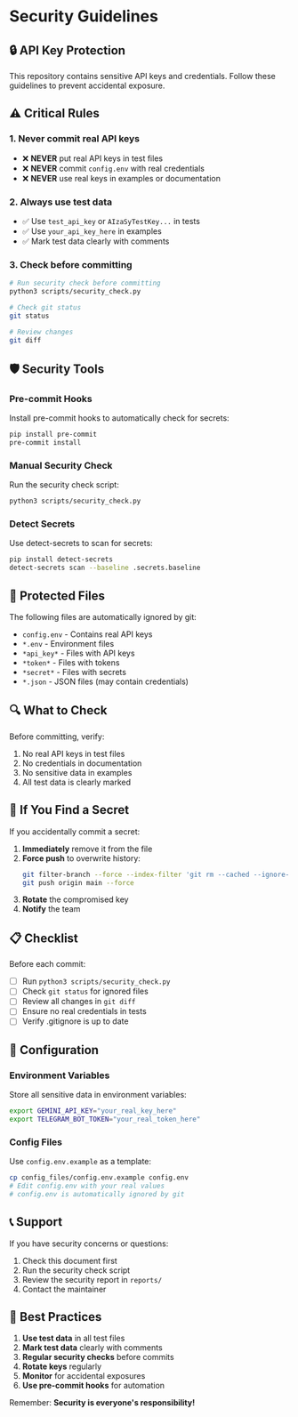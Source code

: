 # Security Guidelines

## 🔒 API Key Protection

This repository contains sensitive API keys and credentials. Follow these guidelines to prevent accidental exposure.

## ⚠️ Critical Rules

### 1. Never commit real API keys
- ❌ **NEVER** put real API keys in test files
- ❌ **NEVER** commit `config.env` with real credentials
- ❌ **NEVER** use real keys in examples or documentation

### 2. Always use test data
- ✅ Use `test_api_key` or `AIzaSyTestKey...` in tests
- ✅ Use `your_api_key_here` in examples
- ✅ Mark test data clearly with comments

### 3. Check before committing
```bash
# Run security check before committing
python3 scripts/security_check.py

# Check git status
git status

# Review changes
git diff
```

## 🛡️ Security Tools

### Pre-commit Hooks
Install pre-commit hooks to automatically check for secrets:
```bash
pip install pre-commit
pre-commit install
```

### Manual Security Check
Run the security check script:
```bash
python3 scripts/security_check.py
```

### Detect Secrets
Use detect-secrets to scan for secrets:
```bash
pip install detect-secrets
detect-secrets scan --baseline .secrets.baseline
```

## 📁 Protected Files

The following files are automatically ignored by git:
- `config.env` - Contains real API keys
- `*.env` - Environment files
- `*api_key*` - Files with API keys
- `*token*` - Files with tokens
- `*secret*` - Files with secrets
- `*.json` - JSON files (may contain credentials)

## 🔍 What to Check

Before committing, verify:
1. No real API keys in test files
2. No credentials in documentation
3. No sensitive data in examples
4. All test data is clearly marked

## 🚨 If You Find a Secret

If you accidentally commit a secret:

1. **Immediately** remove it from the file
2. **Force push** to overwrite history:
   ```bash
   git filter-branch --force --index-filter 'git rm --cached --ignore-unmatch FILENAME' --prune-empty --tag-name-filter cat -- --all
   git push origin main --force
   ```
3. **Rotate** the compromised key
4. **Notify** the team

## 📋 Checklist

Before each commit:
- [ ] Run `python3 scripts/security_check.py`
- [ ] Check `git status` for ignored files
- [ ] Review all changes in `git diff`
- [ ] Ensure no real credentials in tests
- [ ] Verify .gitignore is up to date

## 🔧 Configuration

### Environment Variables
Store all sensitive data in environment variables:
```bash
export GEMINI_API_KEY="your_real_key_here"
export TELEGRAM_BOT_TOKEN="your_real_token_here"
```

### Config Files
Use `config.env.example` as a template:
```bash
cp config_files/config.env.example config.env
# Edit config.env with your real values
# config.env is automatically ignored by git
```

## 📞 Support

If you have security concerns or questions:
1. Check this document first
2. Run the security check script
3. Review the security report in `reports/`
4. Contact the maintainer

## 🎯 Best Practices

1. **Use test data** in all test files
2. **Mark test data** clearly with comments
3. **Regular security checks** before commits
4. **Rotate keys** regularly
5. **Monitor** for accidental exposures
6. **Use pre-commit hooks** for automation

Remember: **Security is everyone's responsibility!**
